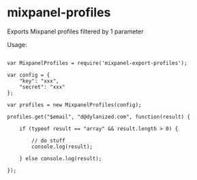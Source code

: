# mixpanel-profiles

Exports Mixpanel profiles filtered by 1 parameter

Usage:

```

var MixpanelProfiles = require('mixpanel-export-profiles');

var config = {
	"key": "xxx",
	"secret": "xxx"
};

var profiles = new MixpanelProfiles(config);

profiles.get("$email", "d@dylanized.com", function(result) {

	if (typeof result == "array" && result.length > 0) {
		
		// do stuff	
		console.log(result);
		
	} else console.log(result);

});



```
